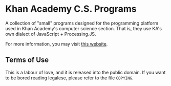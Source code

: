 # Khan Academy C.S. Programs #

A collection of "small" programs designed for the programming platform used
in Khan Academy's computer science section. That is, they use KA's own
dialect of JavaScript + Processing.JS.

For more information, you may visit [this
website](http://lbv.github.com/ka-cs-programs/).

## Terms of Use ##

This is a labour of love, and it is released into the public domain. If you
want to be bored reading legalese, please refer to the file `COPYING`.

